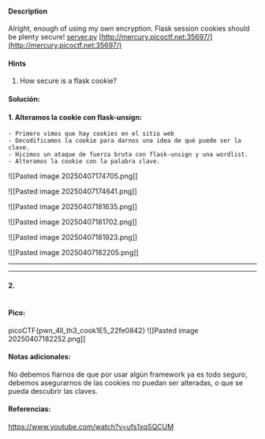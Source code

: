 
#### Description
Alright, enough of using my own encryption. Flask session cookies should be plenty secure! [server.py](https://mercury.picoctf.net/static/1e4bd835ad3e7fe776d49e7b8cc280c1/server.py) [http://mercury.picoctf.net:35697/](http://mercury.picoctf.net:35697/)

#### Hints 
1. How secure is a flask cookie?

#### Solución:

#### 1. Alteramos la cookie con flask-unsign:

````
- Primero vimos que hay cookies en el sitio web
- Decodificamos la cookie para darnos una idea de qué puede ser la clave.
- Hicimos un ataque de fuerza bruta con flask-unsign y una wordlist.
- Alteramos la cookie con la palabra clave.
`````
![[Pasted image 20250407174705.png]]


![[Pasted image 20250407174641.png]]

![[Pasted image 20250407181635.png]]


![[Pasted image 20250407181702.png]]


![[Pasted image 20250407181923.png]]

![[Pasted image 20250407182205.png]]







--- 
---
#### 2.

````

`````


#### Pico:
picoCTF{pwn_4ll_th3_cook1E5_22fe0842}
![[Pasted image 20250407182252.png]]



#### Notas adicionales:
No debemos fiarnos de que por usar algún framework ya es todo seguro, debemos asegurarnos de las cookies no puedan ser alteradas, o que se pueda descubrir las claves.

#### Referencias:
https://www.youtube.com/watch?v=ufs1xqSQCUM


